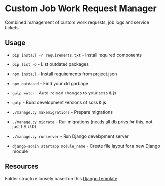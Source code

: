 # **Cu**stom **Jo**b Work Request Manager

Combined management of custom work requests, job logs and service tickets.

## Usage

* `pip install -r requirements.txt` - Install required components
* `pip list -o` - List outdated packages

* `npm install` - Install requirements from project.json
* `npm outdated` - Find your old garbage

* `gulp watch` - Auto-reload changes to your scss & js
* `gulp` - Build development versions of scss & js

* `./manage.py makemigrations` - Prepare migrations
* `./manage.py migrate` - Run migrations (needs all db privs for this, not just I.S.U.D)
* `./manage.py runserver` - Run Django development server
* `django-admin startapp module_name` - Create file layout for a new Django module

## Resources
Folder structure loosely based on this [Django Template](https://bitbucket.org/AaronPresley/django-project-template)
